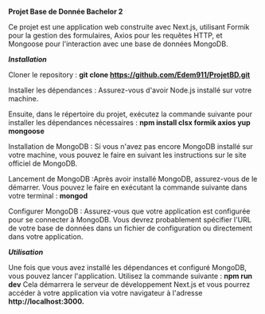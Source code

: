 **Projet Base de Donnée Bachelor 2**

Ce projet est une application web construite avec Next.js, utilisant Formik pour la gestion des formulaires, Axios pour les requêtes HTTP, et Mongoose pour l'interaction avec une base de données MongoDB.

***Installation***

Cloner le repository : **git clone https://github.com/Edem911/ProjetBD.git**

Installer les dépendances :
Assurez-vous d'avoir Node.js installé sur votre machine. 

Ensuite, dans le répertoire du projet, exécutez la commande suivante pour installer les dépendances nécessaires : **npm install clsx formik axios yup mongoose**

Installation de MongoDB :
Si vous n'avez pas encore MongoDB installé sur votre machine, vous pouvez le faire en suivant les instructions sur le site officiel de MongoDB.

Lancement de MongoDB :Après avoir installé MongoDB, assurez-vous de le démarrer. Vous pouvez le faire en exécutant la commande suivante dans votre terminal : **mongod**

Configurer MongoDB :
Assurez-vous que votre application est configurée pour se connecter à MongoDB. Vous devrez probablement spécifier l'URL de votre base de données dans un fichier de configuration ou directement dans votre application.

***Utilisation***

Une fois que vous avez installé les dépendances et configuré MongoDB, vous pouvez lancer l'application. Utilisez la commande suivante :
**npm run dev**
Cela démarrera le serveur de développement Next.js et vous pourrez accéder à votre application via votre navigateur à l'adresse **http://localhost:3000.**
